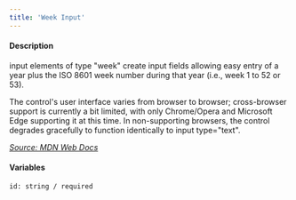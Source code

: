 ```yaml
---
title: 'Week Input'
---
```

#### Description
input elements of type "week" create input fields allowing easy entry of a year plus the ISO 8601 week number during that year (i.e., week 1 to 52 or 53).

The control's user interface varies from browser to browser; cross-browser support is currently a bit limited, with only Chrome/Opera and Microsoft Edge supporting it at this time. In non-supporting browsers, the control degrades gracefully to function identically to input type="text".

*[Source: MDN Web Docs](https://developer.mozilla.org/en-US/docs/Web/HTML/Element/input/week)*

#### Variables
~~~
id: string / required
~~~
